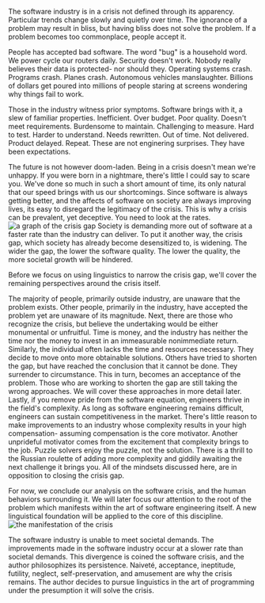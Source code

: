 

The software industry is in a crisis not defined through its apparency.
Particular trends change slowly and quietly over time.
The ignorance of a problem may result in bliss, but having bliss does not solve the problem.
If a problem becomes too commonplace, people accept it.

People has accepted bad software.
The word "bug" is a household word.
We power cycle our routers daily.
Security doesn't work. Nobody really believes their data is protected- nor should they.
Operating systems crash.  Programs crash.  Planes crash.  Autonomous vehicles manslaughter.
Billions of dollars get poured into millions of people staring at screens wondering why things fail to work.

Those in the industry witness prior symptoms.
Software brings with it, a slew of familiar properties.
Inefficient.  Over budget.
Poor quality. Doesn't meet requirements.
Burdensome to maintain.  Challenging to measure. Hard to test.  Harder to understand.
Needs rewritten.  Out of time.  Not delivered.  Product delayed.  Repeat.
These are not enginering surprises.
They have been expectations.

The future is not however doom-laden.
Being in a crisis doesn't mean we're unhappy.
If you were born in a nightmare, there's little I could say to scare you.
We've done so much in such a short amount of time, its only natural that our speed brings with us our shortcomings.
Since software is always getting better, and the affects of software on society are always improving lives, its easy to disregard the legitimacy of the crisis.
This is why a crisis can be prevalent, yet deceptive.
You need to look at the rates.
<img src="{{ site.baseurl }}/images/crisis-gap.svg" alt="a graph of the crisis gap">
Society is demanding more out of software at a faster rate than the industry can deliver.
To put it another way, the crisis gap, which society has already become desensitized to, is widening.
The wider the gap, the lower the software quality. The lower the quality, the more societal growth will be hindered.

Before we focus on using linguistics to narrow the crisis gap, we'll cover the remaining perspectives around the crisis itself.

The majority of people, primarily outside industry, are unaware that the problem exists.
Other people, primarily in the industry, have accepted the problem yet are unaware of its magnitude.
Next, there are those who recognize the crisis, but believe the undertaking would be either monumental or unfruitful.
Time is money, and the industry has neither the time nor the money to invest in an immeasurable nonimmediate return.
Similarly, the individual often lacks the time and resources necessary.
They decide to move onto more obtainable solutions.
Others have tried to shorten the gap, but have reached the conclusion that it cannot be done.  They surrender to circumstance.
This in turn, becomes an acceptance of the problem.
Those who are working to shorten the gap are still taking the wrong approaches.
We will cover these approaches in more detail later.
Lastly, if you remove pride from the software equation, engineers thrive in the field's complexity.
As long as software engineering remains difficult, engineers can sustain competitiveness in the market.
There's little reason to make improvements to an industry whose complexity results in your high compensation- assuming compensation is the core motivator.
Another unprideful motivator comes from the excitement that complexity brings to the job.
Puzzle solvers enjoy the puzzle, not the solution.
There is a thrill to the Russian roulette of adding more complexity and giddily awaiting the next challenge it brings you.
All of the mindsets discussed here, are in opposition to closing the crisis gap.

For now, we conclude our analysis on the software crisis, and the human behaviors surrounding it.
We will later focus our attention to the root of the problem which manifests within the art of software engineering itself.
A new linguistical foundation will be applied to the core of this discipline.
<img src="{{ site.baseurl }}/images/crisis-manifest.png" alt="the manifestation of the crisis">

The software industry is unable to meet societal demands.
The improvements made in the software industry occur at a slower rate than societal demands.
This divergence is coined the software crisis, and the author philosophizes its persistence.
Naiveté, acceptance, ineptitude, futility, neglect, self-preservation, and amusement are why the crisis remains.
The author decides to pursue linguistics in the art of programming under the presumption it will solve the crisis.
